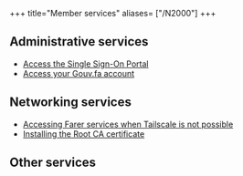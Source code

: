 +++
title="Member services"
aliases= ["/N2000"]
+++

## Administrative services
- [Access the Single Sign-On Portal](/services/knox-sso)
- [Access your Gouv.fa account](/services/gouv-dashboard)

## Networking services
- [Accessing Farer services when Tailscale is not possible](/N2003)
- [Installing the Root CA certificate](/N2005)

## Other services
